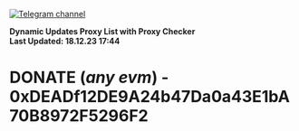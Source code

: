 [![Telegram channel](https://img.shields.io/endpoint?url=https://runkit.io/damiankrawczyk/telegram-badge/branches/master?url=https://t.me/n4z4v0d)](https://t.me/n4z4v0d) 

**Dynamic Updates Proxy List with Proxy Checker**  
**Last Updated: 18.12.23 17:44**

# DONATE (_any evm_) - 0xDEADf12DE9A24b47Da0a43E1bA70B8972F5296F2
